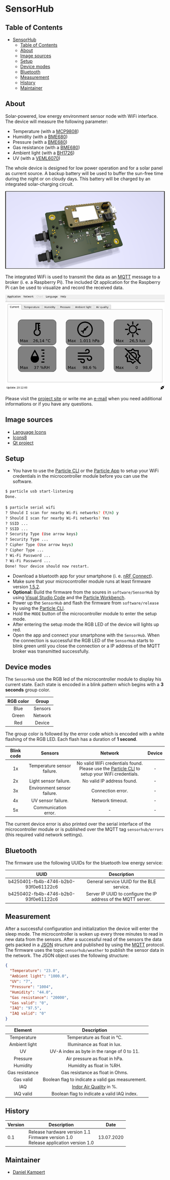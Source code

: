 # SensorHub

## Table of Contents

- [SensorHub](#sensorhub)
  - [Table of Contents](#table-of-contents)
  - [About](#about)
  - [Image sources](#image-sources)
  - [Setup](#setup)
  - [Device modes](#device-modes)
  - [Bluetooth](#bluetooth)
  - [Measurement](#measurement)
  - [History](#history)
  - [Maintainer](#maintainer)

## About

Solar-powered, low energy environment sensor node with WiFi interface. The device will measure the following parameter:

- Temperature (with a [MCP9808](http://ww1.microchip.com/downloads/en/DeviceDoc/25095A.pdf))
- Humidity (with a [BME680](https://www.bosch-sensortec.com/media/boschsensortec/downloads/datasheets/bst-bme680-ds001.pdf))
- Pressure (with a [BME680](https://www.bosch-sensortec.com/media/boschsensortec/downloads/datasheets/bst-bme680-ds001.pdf))
- Gas resistance (with a [BME680](https://www.bosch-sensortec.com/media/boschsensortec/downloads/datasheets/bst-bme680-ds001.pdf))
- Ambient light (with a [BH1726](https://fscdn.rohm.com/en/products/databook/datasheet/ic/sensor/light/bh1726nuc-e.pdf))
- UV (with a [VEML6070](https://www.vishay.com/docs/84277/veml6070.pdf))

The whole device is designed for low power operation and for a solar panel as current source. A backup battery will be used to buffer the sun-free time during the night or on cloudy days.
This battery will be charged by an integrated solar-charging circuit.

![Overview](docs/img/SensorHub.png)

The integrated WiFi is used to transmit the data as an [MQTT](http://mqtt.org/) message to a broker (i. e. a Raspberry Pi). The included Qt application for the Raspberry Pi can be used to visualize and record the received data.

![Application](docs/img/Application.png)

Please visit the [project site](https://www.kampis-elektroecke.de/wetterdaten-aufzeichnen/) or write me an [e-mail](mailto:DanielKampert@kampis-elektroecke.de) when you need additional informations or if you have any questions.

## Image sources

- [Language Icons](https://www.iconfinder.com/iconsets/flags_gosquared)
- [Icons8](https://icons8.com/icon/set/database/material)
- [Qt project](https://www.qt.io/blog/2016/06/20/introducing-new-built-with-qt-logo)

## Setup

- You have to use the [Particle CLI](https://docs.particle.io/reference/developer-tools/cli/) or the [Particle App](https://play.google.com/store/apps/details?id=io.particle.android.app&hl=de) to setup your WiFi credentials in the microcontroller module before you can use the software.

```bash
$ particle usb start-listening
Done.

$ particle serial wifi
? Should I scan for nearby Wi-Fi networks? (Y/n) y
? Should I scan for nearby Wi-Fi networks? Yes
? SSID ...
? SSID ...
? Security Type (Use arrow keys)
? Security Type ...
? Cipher Type (Use arrow keys)
? Cipher Type ...
? Wi-Fi Password ...
? Wi-Fi Password ...
Done! Your device should now restart.
```

- Download a bluetooth app for your smartphone (i. e. [nRF Connect](https://play.google.com/store/apps/details?id=no.nordicsemi.android.mcp&hl=de)).
- Make sure that your microcontroller module runs at least firmware version [1.5.2](https://github.com/particle-iot/device-os/releases/tag/v1.5.2).
- **Optional:** Build the firmware from the soures in `software/SensorHub` by using [Visual Studio Code](https://code.visualstudio.com/) and the [Particle Workbench](https://www.particle.io/workbench/).
- Power up the `SensorHub` and flash the firmware from `software/release` by using the [Particle CLI](https://docs.particle.io/tutorials/developer-tools/cli/#flashing-over-serial-for-the-electron).
- Hold the `MODE` button of the microcontroller module to enter the setup mode.
- After entering the setup mode the RGB LED of the device will lights up red.
- Open the app and connect your smartphone with the `SensorHub`. When the connection is successful the RGB LED of the `SensorHub` starts to blink green until you close the connection or a IP address of the MQTT broker was transmitted successfully.

## Device modes

The `SensorHub` use the RGB led of the microcontroller module to display his current state. Each state is encoded in a blink pattern which begins with a **3 seconds** group color.

| **RGB color** | **Group** |
|:-------------:|:---------:|
| Blue          | Sensors   |
| Green         | Network   |
| Red           | Device    |

The group color is followed by the error code which is encoded with a white flashing of the RGB LED. Each flash has a duration of **1 second**.

| **Blink code** | **Sensors** | **Network** | **Device** |
|:--------------:|:------------------------------------------:|:-----------:|:-----------:|
| 1x             | Temperature sensor failure. | No valid WiFi credentials found. <br> Please use the [Particle CLI](https://docs.particle.io/reference/developer-tools/cli/) to setup your WiFi credentials. | - |
| 2x             | Light sensor failure. | No valid IP address found. | - |
| 3x             | Environment sensor failure. | Connection error. | - |
| 4x             | UV sensor failure. | Network timeout. | - |
| 5x             | Communication error. | - | - |

The current device error is also printed over the serial interface of the microcontroller module or is published over the MQTT tag `sensorhub/errors` (this required valid network settings).

## Bluetooth

The firmware use the following UUIDs for the bluetooth low energy service:

| **UUID** | **Description** |
|:------------------------------------:|:---------:|
| b4250401-fb4b-4746-b2b0-93f0e61122c6 | General service UUID for the BLE service. |
| b4250402-fb4b-4746-b2b0-93f0e61122c6 | Server IP UUID to configure the IP address of the MQTT server. |

## Measurement

After a successful configuration and initialization the device will enter the sleep mode. The microcontroller is woken up every three minutes to read in new data from the sensors. After a successful read of the
sensors the data gets packed in a [JSON](https://www.json.org/json-en.html) structure and published by using the [MQTT](http://mqtt.org/) protocol. The firmware uses the topic `sensorhub/weather` to publish the sensor data in the network.
The JSON object uses the following structure:

```json
{
  "Temperature": "23.0",
  "Ambient light": "1000.0",
  "UV": "7",
  "Pressure": "1004",
  "Humidity": "44.0",
  "Gas resistance": "20000",
  "Gas valid": "0",
  "IAQ": "97.5",
  "IAQ valid": "0"
}
```

| **Element**    | **Description** |
|:--------------:|:---------------:|
| Temperature    | Temperature as float in °C. |
| Ambient light  | Illuminance as float in lux. |
| UV             | UV-A index as byte in the range of 0 to 11. |
| Pressure       | Air pressure as float in hPa. |
| Humidity       | Humidity as float in %RH. |
| Gas resistance | Gas resistance as float in Ohms. |
| Gas valid      | Boolean flag to indicate a valid gas measurement. |
| IAQ            | [Indor Air Quality](https://en.wikipedia.org/wiki/Indoor_air_quality) in %. |
| IAQ valid      | Boolean flag to indicate a valid IAQ index. |

## History

| **Version**   | **Description** | **Date**   |
|-------------|---------------------------------------------|----------|
| 0.1           | Release hardware version 1.1 <br> Firmware version 1.0 <br> Release application version 1.0               | 13.07.2020 |

## Maintainer

- [Daniel Kampert](mailto:DanielKampert@kampis-elektroecke.de)
